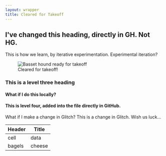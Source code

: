 ```yaml
---
layout: wrapper
title: Cleared for Takeoff
---
```


## I've changed this heading, directly in GH. Not HG.

This is how we learn, by iterative experimentation. Experimental iteration?

<figure>
    <img src="https://cdn.akc.org/content/article-body-image/funny-basset_hound_yawning.jpg"
         alt="Basset hound ready for takeoff">
    <figcaption>Cleared for takeoff!</figcaption>
</figure>

### This is a level three heading

#### What if I do this locally?

#### This is level four, added into the file directly in GitHub.

What if I make a change in Glitch? This is a change in Glitch. Wish us luck...

|Header|Title|
|----|----|
|cell|data|
|bagels|cheese|
